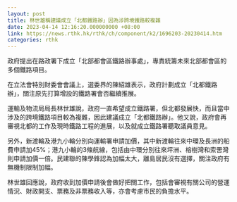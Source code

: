 ```yaml
---
layout: post
title: 林世雄稱建議成立「北都鐵路辦」因為涉跨境鐵路較複雜
date: 2023-04-14 12:16:20.000000000 +08:00
link: https://news.rthk.hk/rthk/ch/component/k2/1696203-20230414.htm
categories: rthk
---
```


政府提出在路政署下成立「北部都會區鐵路辦事處」，專責統籌未來北部都會區的多個鐵路項目。

在立法會特別財委會會議上，選委界的陳紹雄表示，政府計劃成立「北都鐵路辦」，關注原先打算增設的鐵路署會否繼續推展。

運輸及物流局局長林世雄說，政府一直希望成立鐵路署，但北都發展快，而且當中涉及的跨境鐵路項目較為複雜，因此建議成立「北都鐵路辦」。他又說，政府會再審視北都的工作及現時鐵路工程的進展，以及就成立鐵路署聽取議員意見。

另外，新渡輪及港九小輪分別向運輸署申請加價，其中新渡輪往來中環及長洲的船費申請加45%；港九小輪的3條航線，包括由中環分別往來坪洲、榕樹灣和索罟灣則申請加價一倍。民建聯的陳學鋒認為加幅太大，離島居民沒有選擇，關注政府有無機制限制加幅。

林世雄回應說，政府收到加價申請後會做好把關工作，包括會審視有關公司的營運情況、財政開支、票務及非票務收入等，亦會考慮市民的負擔水平。
